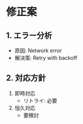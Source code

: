 # 修正案

## 1. エラー分析
- 原因: Network error
- 解決策: Retry with backoff

## 2. 対応方針
1. 即時対応
   - リトライ: 必要
2. 恒久対応
   - 要検討
